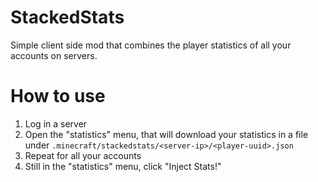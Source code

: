 # StackedStats

Simple client side mod that combines the player statistics of all your accounts on servers.

# How to use

1. Log in a server
2. Open the "statistics" menu, that will download your statistics in a file under `.minecraft/stackedstats/<server-ip>/<player-uuid>.json`
3. Repeat for all your accounts
4. Still in the "statistics" menu, click "Inject Stats!"
